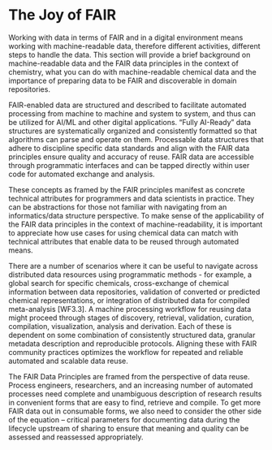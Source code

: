 # The Joy of FAIR

Working with data in terms of FAIR and in a digital environment means working with machine-readable data, therefore 
different activities, different steps to handle the data. This section will provide a brief background on 
machine-readable data and the FAIR data principles in the context of chemistry, what you can do with machine-readable 
chemical data and the importance of preparing data to be FAIR and discoverable in domain repositories. 

FAIR-enabled data are structured and described to facilitate automated processing from machine to machine and system to 
system, and thus can be utilized for AI/ML and other digital applications. “Fully AI-Ready” data structures are 
systematically organized and consistently formatted so that algorithms can parse and operate on them. Processable data 
structures that adhere to discipline specific data standards and align with the FAIR data principles ensure quality and 
accuracy of reuse. FAIR data are accessible through programmatic interfaces and can be tapped directly within user code 
for automated exchange and analysis. 

These concepts as framed by the FAIR principles manifest as concrete technical attributes for programmers and data 
scientists in practice. They can be abstractions for those not familiar with navigating from an informatics/data 
structure perspective. To make sense of the applicability of the FAIR data principles in the context of 
machine-readability, it is important to appreciate how use cases for using chemical data can match with technical
attributes that enable data to be reused through automated means. 

There are a number of scenarios where it can be useful to navigate across distributed data resources using programmatic 
methods - for example, a global search for specific chemicals, cross-exchange of chemical information between data 
repositories, validation of converted or predicted chemical representations, or integration of distributed data for 
compiled meta-analysis [WF3.3]. A machine processing workflow for reusing data might proceed through stages of 
discovery, retrieval, validation, curation, compilation, visualization, analysis and derivation. Each of these is 
dependent on some combination of consistently structured data, granular metadata description and reproducible protocols. 
Aligning these with FAIR community practices optimizes the workflow for repeated and reliable automated and scalable 
data reuse.

The FAIR Data Principles are framed from the perspective of data reuse. Process engineers, researchers, and an 
increasing number of automated processes need complete and unambiguous description of research results in convenient 
forms that are easy to find, retrieve and compile. To get more FAIR data out in consumable forms, we also need to 
consider the other side of the equation – critical parameters for documenting data during the lifecycle upstream of 
sharing to ensure that meaning and quality can be assessed and reassessed appropriately.  
